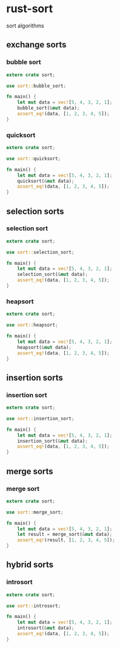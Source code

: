 # rust-sort

sort algorithms

## exchange sorts

### bubble sort

```rust
extern crate sort;

use sort::bubble_sort;

fn main() {
    let mut data = vec![5, 4, 3, 2, 1];
    bubble_sort(&mut data);
    assert_eq!(data, [1, 2, 3, 4, 5]);
}
```

### quicksort

```rust
extern crate sort;

use sort::quicksort;

fn main() {
    let mut data = vec![5, 4, 3, 2, 1];
    quicksort(&mut data);
    assert_eq!(data, [1, 2, 3, 4, 5]);
}
```

## selection sorts

### selection sort

```rust
extern crate sort;

use sort::selection_sort;

fn main() {
    let mut data = vec![5, 4, 3, 2, 1];
    selection_sort(&mut data);
    assert_eq!(data, [1, 2, 3, 4, 5]);
}
```

### heapsort

```rust
extern crate sort;

use sort::heapsort;

fn main() {
    let mut data = vec![5, 4, 3, 2, 1];
    heapsort(&mut data);
    assert_eq!(data, [1, 2, 3, 4, 5]);
}
```

## insertion sorts

### insertion sort

```rust
extern crate sort;

use sort::insertion_sort;

fn main() {
    let mut data = vec![5, 4, 3, 2, 1];
    insertion_sort(&mut data);
    assert_eq!(data, [1, 2, 3, 4, 5]);
}
```

## merge sorts

### merge sort

```rust
extern crate sort;

use sort::merge_sort;

fn main() {
    let mut data = vec![5, 4, 3, 2, 1];
    let result = merge_sort(&mut data);
    assert_eq!(result, [1, 2, 3, 4, 5]);
}
```

## hybrid sorts

### introsort

```rust
extern crate sort;

use sort::introsort;

fn main() {
    let mut data = vec![5, 4, 3, 2, 1];
    introsort(&mut data);
    assert_eq!(data, [1, 2, 3, 4, 5]);
}
```